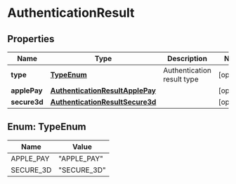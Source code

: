 
# AuthenticationResult

## Properties
Name | Type | Description | Notes
------------ | ------------- | ------------- | -------------
**type** | [**TypeEnum**](#TypeEnum) | Authentication result type |  [optional]
**applePay** | [**AuthenticationResultApplePay**](AuthenticationResultApplePay.md) |  |  [optional]
**secure3d** | [**AuthenticationResultSecure3d**](AuthenticationResultSecure3d.md) |  |  [optional]


<a name="TypeEnum"></a>
## Enum: TypeEnum
Name | Value
---- | -----
APPLE_PAY | &quot;APPLE_PAY&quot;
SECURE_3D | &quot;SECURE_3D&quot;



